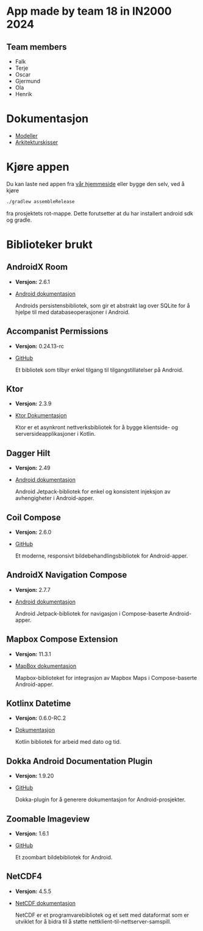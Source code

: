 # App made by team 18 in IN2000 2024

## Team members

- Falk
- Terje
- Oscar
- Gjermund
- Ola
- Henrik

# Dokumentasjon

- [Modeller](MODELING.md)
- [Arkitekturskisser](ARCHITECTURE.md)

# Kjøre appen

Du kan laste ned appen fra [vår hjemmeside](https://airborn.jetlund.com/) eller bygge den selv, ved å kjøre

```sh
./gradlew assembleRelease
```

fra prosjektets rot-mappe. Dette forutsetter at du har installert android sdk og gradle.

# Biblioteker brukt

## AndroidX Room

- **Versjon:** 2.6.1
- [Android dokumentasjon](https://developer.android.com/training/data-storage/room)

  Androids persistensbibliotek, som gir et abstrakt lag over SQLite for å hjelpe til med
  databaseoperasjoner i Android.

## Accompanist Permissions

- **Versjon:** 0.24.13-rc
- [GitHub](https://github.com/google/accompanist/tree/main/permissions)

  Et bibliotek som tilbyr enkel tilgang til tilgangstillatelser på Android.

## Ktor

- **Versjon:** 2.3.9
- [Ktor Dokumentasjon](https://ktor.io/docs/client.html)

  Ktor er et asynkront nettverksbibliotek for å bygge klientside- og serversideapplikasjoner i
  Kotlin.

## Dagger Hilt

- **Versjon:** 2.49
- [Android dokumentasjon](https://developer.android.com/training/dependency-injection/hilt-android)

  Android Jetpack-bibliotek for enkel og konsistent injeksjon av avhengigheter i Android-apper.

## Coil Compose

- **Versjon:** 2.6.0
- [GitHub](https://coil-kt.github.io/coil/compose/)

  Et moderne, responsivt bildebehandlingsbibliotek for Android-apper.

## AndroidX Navigation Compose

- **Versjon:** 2.7.7
- [Android dokumentasjon](https://developer.android.com/develop/ui/compose/navigation)

  Android Jetpack-bibliotek for navigasjon i Compose-baserte Android-apper.

## Mapbox Compose Extension

- **Versjon:** 11.3.1
- [MapBox dokumentasjon](https://docs.mapbox.com/android/maps/guides/install/)

  Mapbox-biblioteket for integrasjon av Mapbox Maps i Compose-baserte Android-apper.

## Kotlinx Datetime

- **Versjon:** 0.6.0-RC.2
- [Dokumentasjon](https://github.com/Kotlin/kotlinx-datetime)

  Kotlin bibliotek for arbeid med dato og tid.

## Dokka Android Documentation Plugin

- **Versjon:** 1.9.20
- [GitHub](https://github.com/Kotlin/dokka)

  Dokka-plugin for å generere dokumentasjon for Android-prosjekter.

## Zoomable Imageview

- **Versjon:** 1.6.1
- [GitHub](https://github.com/usuiat/Zoomable)

  Et zoombart bildebibliotek for Android.

## NetCDF4

- **Versjon:** 4.5.5
- [NetCDF dokumentasjon](https://www.unidata.ucar.edu/software/netcdf/docs/index.html)

  NetCDF er et programvarebibliotek og et sett med dataformat som er utviklet for å bidra til å
  støtte nettklient-til-nettserver-samspill.
